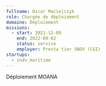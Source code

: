 ```yaml
---
fullname: Oscar Maciejczyk
role: Chargée de déploiement
domaine: Déploiement
missions:
  - start: 2021-12-09
    end: 2022-09-02
    status: service
    employer: Presta tier SNDV (CGI)
startups:
  - sndv_maritime
---
```


Déploiement MOANA
